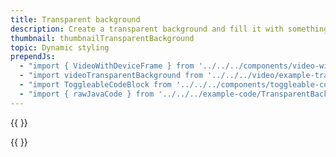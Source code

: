 ```yaml
---
title: Transparent background
description: Create a transparent background and fill it with something such as a video of moving water.
thumbnail: thumbnailTransparentBackground
topic: Dynamic styling
prependJs:
  - "import { VideoWithDeviceFrame } from '../../../components/video-with-device-frame'"
  - "import videoTransparentBackground from '../../../video/example-transparent-background.mp4'"
  - "import ToggleableCodeBlock from '../../../components/toggleable-code-block'"
  - "import { rawJavaCode } from '../../../example-code/TransparentBackgroundActivity.js'"
---
```


{{
  <VideoWithDeviceFrame 
    videoFile={videoTransparentBackground}
    rotation="vertical"
    device="pixel-2"
  />
}}

<!-- Any notes about this example would go here.  -->

{{
  <ToggleableCodeBlock 
    java={rawJavaCode}
  />
}}
